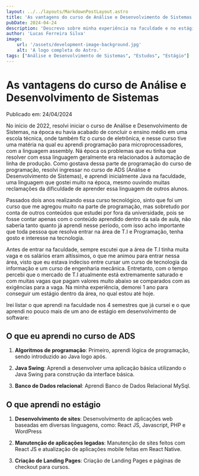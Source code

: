 ```yaml
---
layout: ../../layouts/MarkdownPostLayout.astro
title: 'As vantagens do curso de Análise e Desenvolvimento de Sistemas'
pubDate: 2024-04-24
description: 'Descrevo sobre minha experiência na faculdade e no estágio até o momento'
author: 'Lucas Ferreira Silva'
image:
    url: '/assets/development-image-background.jpg'
    alt: 'A logo completa do Astro.'
tags: ["Análise e Desenvolvimento de Sistemas", "Estudos", "Estágio"]
---
```

# As vantagens do curso de Análise e Desenvolvimento de Sistemas

Publicado em: 24/04/2024

No início de 2022, resolvi iniciar o curso de Análise e Desenvolvimento de Sistemas, na época eu havia acabado de concluir o ensino médio em uma escola técnica, onde também fiz o curso de eletrônica, e nesse curso tive uma matéria na qual eu aprendi programação para microprocessadores, com a linguagem assembly. Ná época os problemas que eu tinha que resolver com essa linguagem geralmente era relacionados à automação de linha de produção.
Como gostava dessa parte de programação do curso de programação, resolvi ingressar no curso de ADS (Análise e Desenvolvimento de Sistemas), e aprendi inicialmente Java na faculdade, uma linguagem que gostei muito na época, mesmo ouvindo muitas reclamações da dificuldade de aprender essa linguagem de outros alunos.

Passados dois anos realizando essa curso tecnológico, sinto que foi um curso que me agregou muito na parte de programação, mas sobretudo por conta de outros conteúdos que estudei por fora da universidade, pois se fosse contar apenas com o conteúdo aprendido dentro da sala de aula, não saberia tanto quanto já aprendi nesse período, com isso acho importante que toda pessoa que resolva entrar na área de T.I e Programação, tenha gosto e interesse na tecnologia.

Antes de entrar na faculdade, sempre escutei que a área de T.I tinha muita vaga e os salários eram altíssimos, o que me animou para entrar nessa área, visto que eu estava indeciso entre cursar um curso de tecnologia da informação e um curso de engenharia mecânica. Entretanto, com o tempo percebi que o mercado de T.I atualmente está extremamente saturado e com muitas vagas que pagam valores muito abaixo se comparados com as exigências para a vaga. Na minha experiência, demorei 1 ano para conseguir um estágio dentro da área, no qual estou até hoje.

Irei listar o que aprendi na faculdade nos 4 semestres que já cursei e o que aprendi no pouco mais de um ano de estágio em desenvolvimento de software:

## O que eu aprendi no curso de ADS

1. **Algoritmos de programação**: Primeiro, aprendi lógica de programação, sendo introduzido ao Java logo após.

2. **Java Swing**: Aprendi a desenvolver uma aplicação básica utilizando o Java Swing para construção da interface básica.

3. **Banco de Dados relacional**: Aprendi Banco de Dados Relacional MySql.

## O que aprendi no estágio

1. **Desenvolvimento de sites**: Desenvolvimento de aplicações web baseadas em diversas linguagens, como: React JS, Javascript, PHP e WordPress

2. **Manutenção de aplicações legadas**: Manutenção de sites feitos com React JS e atualização de aplicações mobile feitas em React Native.

3. **Criação de Landing Pages**: Criação de Landing Pages e páginas de checkout para cursos.